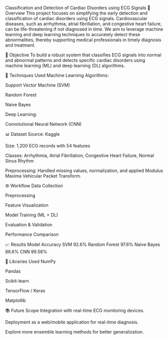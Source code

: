  Classification and Detection of Cardiac Disorders using ECG Signals
📝 Overview
This project focuses on simplifying the early detection and classification of cardiac disorders using ECG signals. Cardiovascular diseases, such as arrhythmia, atrial fibrillation, and congestive heart failure, can be life-threatening if not diagnosed in time. We aim to leverage machine learning and deep learning techniques to accurately detect these abnormalities, thereby supporting medical professionals in timely diagnosis and treatment.

🎯 Objective
To build a robust system that classifies ECG signals into normal and abnormal patterns and detects specific cardiac disorders using machine learning (ML) and deep learning (DL) algorithms.

🧠 Techniques Used
Machine Learning Algorithms:

Support Vector Machine (SVM)

Random Forest

Naive Bayes

Deep Learning:

Convolutional Neural Network (CNN)

📊 Dataset
Source: Kaggle

Size: 1,200 ECG records with 54 features

Classes: Arrhythmia, Atrial Fibrillation, Congestive Heart Failure, Normal Sinus Rhythm

Preprocessing: Handled missing values, normalization, and applied Modulus Maxima Vehicular Packet Transform.

⚙️ Workflow
Data Collection

Preprocessing

Feature Visualization

Model Training (ML + DL)

Evaluation & Validation

Performance Comparison

📈 Results
Model	Accuracy
SVM	92.6%
Random Forest	97.6%
Naive Bayes	86.6%
CNN	99.58%

🔧 Libraries Used
NumPy

Pandas

Scikit-learn

TensorFlow / Keras

Matplotlib

📚 Future Scope
Integration with real-time ECG monitoring devices.

Deployment as a web/mobile application for real-time diagnosis.

Explore more ensemble learning methods for better generalization.

